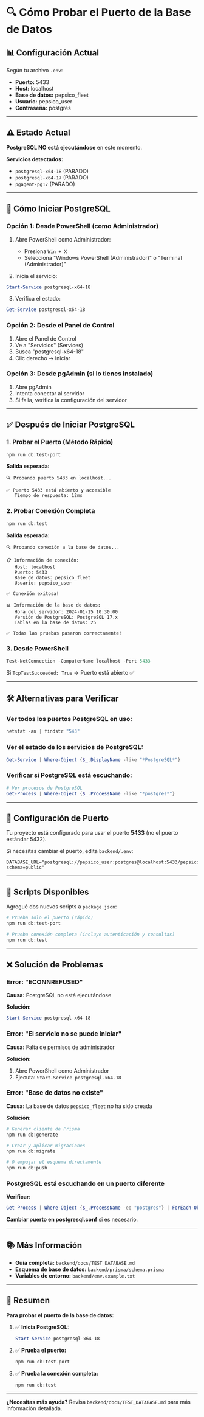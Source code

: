 # 🔍 Cómo Probar el Puerto de la Base de Datos

## 📊 Configuración Actual

Según tu archivo `.env`:
- **Puerto:** 5433
- **Host:** localhost
- **Base de datos:** pepsico_fleet
- **Usuario:** pepsico_user
- **Contraseña:** postgres

---

## ⚠️ Estado Actual

**PostgreSQL NO está ejecutándose** en este momento.

**Servicios detectados:**
- `postgresql-x64-18` (PARADO)
- `postgresql-x64-17` (PARADO)
- `pgagent-pg17` (PARADO)

---

## 🚀 Cómo Iniciar PostgreSQL

### Opción 1: Desde PowerShell (como Administrador)

1. Abre PowerShell como Administrador:
   - Presiona `Win + X`
   - Selecciona "Windows PowerShell (Administrador)" o "Terminal (Administrador)"

2. Inicia el servicio:
```powershell
Start-Service postgresql-x64-18
```

3. Verifica el estado:
```powershell
Get-Service postgresql-x64-18
```

### Opción 2: Desde el Panel de Control

1. Abre el Panel de Control
2. Ve a "Servicios" (Services)
3. Busca "postgresql-x64-18"
4. Clic derecho → Iniciar

### Opción 3: Desde pgAdmin (si lo tienes instalado)

1. Abre pgAdmin
2. Intenta conectar al servidor
3. Si falla, verifica la configuración del servidor

---

## ✅ Después de Iniciar PostgreSQL

### 1. Probar el Puerto (Método Rápido)

```bash
npm run db:test-port
```

**Salida esperada:**
```
🔍 Probando puerto 5433 en localhost...

✅ Puerto 5433 está abierto y accesible
   Tiempo de respuesta: 12ms
```

### 2. Probar Conexión Completa

```bash
npm run db:test
```

**Salida esperada:**
```
🔍 Probando conexión a la base de datos...

📋 Información de conexión:
   Host: localhost
   Puerto: 5433
   Base de datos: pepsico_fleet
   Usuario: pepsico_user

✅ Conexión exitosa!

📊 Información de la base de datos:
   Hora del servidor: 2024-01-15 10:30:00
   Versión de PostgreSQL: PostgreSQL 17.x
   Tablas en la base de datos: 25

✅ Todas las pruebas pasaron correctamente!
```

### 3. Desde PowerShell

```powershell
Test-NetConnection -ComputerName localhost -Port 5433
```

Si `TcpTestSucceeded: True` → Puerto está abierto ✅

---

## 🛠️ Alternativas para Verificar

### Ver todos los puertos PostgreSQL en uso:

```powershell
netstat -an | findstr "543"
```

### Ver el estado de los servicios de PostgreSQL:

```powershell
Get-Service | Where-Object {$_.DisplayName -like "*PostgreSQL*"}
```

### Verificar si PostgreSQL está escuchando:

```powershell
# Ver procesos de PostgreSQL
Get-Process | Where-Object {$_.ProcessName -like "*postgres*"}
```

---

## 🔧 Configuración de Puerto

Tu proyecto está configurado para usar el puerto **5433** (no el puerto estándar 5432).

Si necesitas cambiar el puerto, edita `backend/.env`:

```env
DATABASE_URL="postgresql://pepsico_user:postgres@localhost:5433/pepsico_fleet?schema=public"
```

---

## 📝 Scripts Disponibles

Agregué dos nuevos scripts a `package.json`:

```bash
# Prueba solo el puerto (rápido)
npm run db:test-port

# Prueba conexión completa (incluye autenticación y consultas)
npm run db:test
```

---

## ❌ Solución de Problemas

### Error: "ECONNREFUSED"

**Causa:** PostgreSQL no está ejecutándose

**Solución:**
```powershell
Start-Service postgresql-x64-18
```

### Error: "El servicio no se puede iniciar"

**Causa:** Falta de permisos de administrador

**Solución:**
1. Abre PowerShell como Administrador
2. Ejecuta: `Start-Service postgresql-x64-18`

### Error: "Base de datos no existe"

**Causa:** La base de datos `pepsico_fleet` no ha sido creada

**Solución:**
```bash
# Generar cliente de Prisma
npm run db:generate

# Crear y aplicar migraciones
npm run db:migrate

# O empujar el esquema directamente
npm run db:push
```

### PostgreSQL está escuchando en un puerto diferente

**Verificar:**
```powershell
Get-Process | Where-Object {$_.ProcessName -eq "postgres"} | ForEach-Object { netstat -ano | findstr $_.Id }
```

**Cambiar puerto en postgresql.conf** si es necesario.

---

## 📚 Más Información

- **Guía completa:** `backend/docs/TEST_DATABASE.md`
- **Esquema de base de datos:** `backend/prisma/schema.prisma`
- **Variables de entorno:** `backend/env.example.txt`

---

## 🎯 Resumen

**Para probar el puerto de la base de datos:**

1. ✅ **Inicia PostgreSQL:**
   ```powershell
   Start-Service postgresql-x64-18
   ```

2. ✅ **Prueba el puerto:**
   ```bash
   npm run db:test-port
   ```

3. ✅ **Prueba la conexión completa:**
   ```bash
   npm run db:test
   ```

---

**¿Necesitas más ayuda?** Revisa `backend/docs/TEST_DATABASE.md` para más información detallada.

